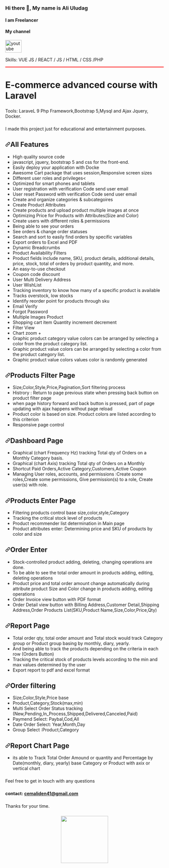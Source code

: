 ### Hi there 👋, My name is Ali Uludag
#### I am Freelancer

#### My channel
<div align="left">
  
  <a href="https://www.youtube.com/watch?v=k6X3GkgJBxk" target="_blank">
    <img src="https://raw.githubusercontent.com/maurodesouza/profile-readme-generator/master/src/assets/icons/social/youtube/default.svg" width="52" height="40" alt="youtube logo"  />
  </a>

</div>

Skills: VUE JS / REACT / JS / HTML / CSS /PHP

<p align="left" style="border: 1px solid #f00;" >
<h1>E-commerce advanced course with Laravel
</h1>
</p>





###
Tools: LaraveL 9 Php Framework,Bootstrap 5,Mysql and Ajax Jquery, Docker.
###

I made this project just for educational and entertainment purposes.



<h2 dir="auto"><a id="user-content-table-of-contents" class="anchor" aria-hidden="true" href="#table-of-contents"><svg class="octicon octicon-link" viewBox="0 0 16 16" version="1.1" width="16" height="16" aria-hidden="true"><path d="m7.775 3.275 1.25-1.25a3.5 3.5 0 1 1 4.95 4.95l-2.5 2.5a3.5 3.5 0 0 1-4.95 0 .751.751 0 0 1 .018-1.042.751.751 0 0 1 1.042-.018 1.998 1.998 0 0 0 2.83 0l2.5-2.5a2.002 2.002 0 0 0-2.83-2.83l-1.25 1.25a.751.751 0 0 1-1.042-.018.751.751 0 0 1-.018-1.042Zm-4.69 9.64a1.998 1.998 0 0 0 2.83 0l1.25-1.25a.751.751 0 0 1 1.042.018.751.751 0 0 1 .018 1.042l-1.25 1.25a3.5 3.5 0 1 1-4.95-4.95l2.5-2.5a3.5 3.5 0 0 1 4.95 0 .751.751 0 0 1-.018 1.042.751.751 0 0 1-1.042.018 1.998 1.998 0 0 0-2.83 0l-2.5 2.5a1.998 1.998 0 0 0 0 2.83Z"></path></svg></a>All Features</h2>

<ul dir="auto">
<li>High quality source code</li>
<li>javascript, jquery, bootstrap 5 and css for the front-end.</li>
<li>Easily deploy your application with Docke </li>
<li>Awesome Cart package that uses session,Responsive screen sizes</li>
<li>Different user roles and privileges<</li>
<li>Optimized for smart phones and tablets</li>
<li>User registration with verification Code send user email </li>
<li>User reset Password with verification Code send user email </li>
<li>Create and organize categories & subcategoires</li>
<li>Create Product Attributes </li>
<li>Create products and upload product multiple images at once </li>
<li>Optimizing Price for Products with Attributes(Size and Color) </li>
<li>Create users with different roles & permissions </li>
<li>Being able to see your orders </li>
<li>See orders & change order statuses </li>
<li>Search and sort to easily find orders by specific variables</li>
<li>Export orders to Excel and PDF </li>
<li>Dynamic Breadcrumbs </li>
<li>Product Availability Filters</li>
<li>Product fields include name, SKU, product details, additional details, price, stock, total of orders by product quantity, and more.</li>
<li>An easy-to-use checkout </li>
<li>Coupon code discount </li>
<li>User Multi Delivery Address </li>
<li>User WishList </li>
<li>Tracking inventory to know how many of a specific product is available </li>
<li>Tracks overstock, low stocks </li>
<li>Identify reorder point for products through sku </li>
<li>Email Verify </li>
<li>Forgot Password </li>
<li>Multiple Images Product </li>
<li>Shopping cart item Quantity increment decrement </li>
<li>Filter View </li>
<li>Chart zoom + </li>
<li>Graphic product category value colors can be arranged by selecting a color from the product category list. </li>
<li>Graphic product value colors can be arranged by selecting a color from the product category list. </li>
<li>Graphic product value colors values color is randomly generated </li>
</ul>



<h2 dir="auto"><a id="user-content-table-of-contents" class="anchor" aria-hidden="true" href="#table-of-contents"><svg class="octicon octicon-link" viewBox="0 0 16 16" version="1.1" width="16" height="16" aria-hidden="true"><path d="m7.775 3.275 1.25-1.25a3.5 3.5 0 1 1 4.95 4.95l-2.5 2.5a3.5 3.5 0 0 1-4.95 0 .751.751 0 0 1 .018-1.042.751.751 0 0 1 1.042-.018 1.998 1.998 0 0 0 2.83 0l2.5-2.5a2.002 2.002 0 0 0-2.83-2.83l-1.25 1.25a.751.751 0 0 1-1.042-.018.751.751 0 0 1-.018-1.042Zm-4.69 9.64a1.998 1.998 0 0 0 2.83 0l1.25-1.25a.751.751 0 0 1 1.042.018.751.751 0 0 1 .018 1.042l-1.25 1.25a3.5 3.5 0 1 1-4.95-4.95l2.5-2.5a3.5 3.5 0 0 1 4.95 0 .751.751 0 0 1-.018 1.042.751.751 0 0 1-1.042.018 1.998 1.998 0 0 0-2.83 0l-2.5 2.5a1.998 1.998 0 0 0 0 2.83Z"></path></svg></a>Products Filter Page</h2>
<ul dir="auto">
<li>Size,Color,Style,Price,Pagination,Sort filtering process</li>
<li>Histrory : Return to page previous state when pressing back button on product filter page</li>
<li>when page history forward and back button is pressed, part of page updating with ajax happens without  page reload  </li>
<li>Product color is based on size. Product colors are listed according to this criterion</li>
<li>Responsive page control</li>
</ul>



<h2 dir="auto"><a id="user-content-table-of-contents" class="anchor" aria-hidden="true" href="#table-of-contents"><svg class="octicon octicon-link" viewBox="0 0 16 16" version="1.1" width="16" height="16" aria-hidden="true"><path d="m7.775 3.275 1.25-1.25a3.5 3.5 0 1 1 4.95 4.95l-2.5 2.5a3.5 3.5 0 0 1-4.95 0 .751.751 0 0 1 .018-1.042.751.751 0 0 1 1.042-.018 1.998 1.998 0 0 0 2.83 0l2.5-2.5a2.002 2.002 0 0 0-2.83-2.83l-1.25 1.25a.751.751 0 0 1-1.042-.018.751.751 0 0 1-.018-1.042Zm-4.69 9.64a1.998 1.998 0 0 0 2.83 0l1.25-1.25a.751.751 0 0 1 1.042.018.751.751 0 0 1 .018 1.042l-1.25 1.25a3.5 3.5 0 1 1-4.95-4.95l2.5-2.5a3.5 3.5 0 0 1 4.95 0 .751.751 0 0 1-.018 1.042.751.751 0 0 1-1.042.018 1.998 1.998 0 0 0-2.83 0l-2.5 2.5a1.998 1.998 0 0 0 0 2.83Z"></path></svg></a>Dashboard Page</h2>
<ul dir="auto">
<li>Graphical (chart  Frequency Hz) tracking Total qty of Orders on a Monthly Category basis.</li>
<li>Graphical (chart  Axis) tracking Total qty of Orders on a Monthly</li>
<li>Shortcut Paid Orders,Active Category,Customers,Active Coupon</li>
<li>Managing User roles, accounts, and permissions :Create some roles,Create some permissions, Give permission(s) to a role, Create user(s) with role.</li>
</ul>


<h2 dir="auto"><a id="user-content-table-of-contents" class="anchor" aria-hidden="true" href="#table-of-contents"><svg class="octicon octicon-link" viewBox="0 0 16 16" version="1.1" width="16" height="16" aria-hidden="true"><path d="m7.775 3.275 1.25-1.25a3.5 3.5 0 1 1 4.95 4.95l-2.5 2.5a3.5 3.5 0 0 1-4.95 0 .751.751 0 0 1 .018-1.042.751.751 0 0 1 1.042-.018 1.998 1.998 0 0 0 2.83 0l2.5-2.5a2.002 2.002 0 0 0-2.83-2.83l-1.25 1.25a.751.751 0 0 1-1.042-.018.751.751 0 0 1-.018-1.042Zm-4.69 9.64a1.998 1.998 0 0 0 2.83 0l1.25-1.25a.751.751 0 0 1 1.042.018.751.751 0 0 1 .018 1.042l-1.25 1.25a3.5 3.5 0 1 1-4.95-4.95l2.5-2.5a3.5 3.5 0 0 1 4.95 0 .751.751 0 0 1-.018 1.042.751.751 0 0 1-1.042.018 1.998 1.998 0 0 0-2.83 0l-2.5 2.5a1.998 1.998 0 0 0 0 2.83Z"></path></svg></a>Products Enter Page</h2>
<ul dir="auto">
<li>Filtering products control base size,color,style,Category</li>
<li>Tracking the critical stock level of products</li>
<li>Product recommender list determination in Main page</li>
<li>Product attributes enter: Determining price and SKU of products  by color and size</li>
</ul>



<h2 dir="auto"><a id="user-content-table-of-contents" class="anchor" aria-hidden="true" href="#table-of-contents"><svg class="octicon octicon-link" viewBox="0 0 16 16" version="1.1" width="16" height="16" aria-hidden="true"><path d="m7.775 3.275 1.25-1.25a3.5 3.5 0 1 1 4.95 4.95l-2.5 2.5a3.5 3.5 0 0 1-4.95 0 .751.751 0 0 1 .018-1.042.751.751 0 0 1 1.042-.018 1.998 1.998 0 0 0 2.83 0l2.5-2.5a2.002 2.002 0 0 0-2.83-2.83l-1.25 1.25a.751.751 0 0 1-1.042-.018.751.751 0 0 1-.018-1.042Zm-4.69 9.64a1.998 1.998 0 0 0 2.83 0l1.25-1.25a.751.751 0 0 1 1.042.018.751.751 0 0 1 .018 1.042l-1.25 1.25a3.5 3.5 0 1 1-4.95-4.95l2.5-2.5a3.5 3.5 0 0 1 4.95 0 .751.751 0 0 1-.018 1.042.751.751 0 0 1-1.042.018 1.998 1.998 0 0 0-2.83 0l-2.5 2.5a1.998 1.998 0 0 0 0 2.83Z"></path></svg></a>Order Enter</h2>
<ul dir="auto">
<li>Stock-controlled product adding, deleting, changing operations are done.</li>
<li>To be able to see the total order amount in products adding, editing, deleting operations</li>
<li>Product price and total order amount change automatically during attribute product Size and Color change in products adding, editing operations</li>
<li>Order Invoice view button with PDF format</li>
<li>Order Detail view button with Billing Address,Customer Detail,Shipping Address,Order Products List(SKU,Product Name,Size,Color,Price,Qty)</li>
</ul>


<h2 dir="auto"><a id="user-content-table-of-contents" class="anchor" aria-hidden="true" href="#table-of-contents"><svg class="octicon octicon-link" viewBox="0 0 16 16" version="1.1" width="16" height="16" aria-hidden="true"><path d="m7.775 3.275 1.25-1.25a3.5 3.5 0 1 1 4.95 4.95l-2.5 2.5a3.5 3.5 0 0 1-4.95 0 .751.751 0 0 1 .018-1.042.751.751 0 0 1 1.042-.018 1.998 1.998 0 0 0 2.83 0l2.5-2.5a2.002 2.002 0 0 0-2.83-2.83l-1.25 1.25a.751.751 0 0 1-1.042-.018.751.751 0 0 1-.018-1.042Zm-4.69 9.64a1.998 1.998 0 0 0 2.83 0l1.25-1.25a.751.751 0 0 1 1.042.018.751.751 0 0 1 .018 1.042l-1.25 1.25a3.5 3.5 0 1 1-4.95-4.95l2.5-2.5a3.5 3.5 0 0 1 4.95 0 .751.751 0 0 1-.018 1.042.751.751 0 0 1-1.042.018 1.998 1.998 0 0 0-2.83 0l-2.5 2.5a1.998 1.998 0 0 0 0 2.83Z"></path></svg></a>Report Page</h2>
<ul dir="auto">
<li>Total order qty, total order amount and Total stock would track Category group or Product group basing by monthly, diary, yearly.</li>
<li>And being able to track the products depending on the criteria in each row (Orders Button)</li>
<li>Tracking the critical stock of products levels according to the min and max values determined by the user</li>
<li>Export report to pdf and excel format</li>
</ul>



<h2 dir="auto"><a id="user-content-table-of-contents" class="anchor" aria-hidden="true" href="#table-of-contents"><svg class="octicon octicon-link" viewBox="0 0 16 16" version="1.1" width="16" height="16" aria-hidden="true"><path d="m7.775 3.275 1.25-1.25a3.5 3.5 0 1 1 4.95 4.95l-2.5 2.5a3.5 3.5 0 0 1-4.95 0 .751.751 0 0 1 .018-1.042.751.751 0 0 1 1.042-.018 1.998 1.998 0 0 0 2.83 0l2.5-2.5a2.002 2.002 0 0 0-2.83-2.83l-1.25 1.25a.751.751 0 0 1-1.042-.018.751.751 0 0 1-.018-1.042Zm-4.69 9.64a1.998 1.998 0 0 0 2.83 0l1.25-1.25a.751.751 0 0 1 1.042.018.751.751 0 0 1 .018 1.042l-1.25 1.25a3.5 3.5 0 1 1-4.95-4.95l2.5-2.5a3.5 3.5 0 0 1 4.95 0 .751.751 0 0 1-.018 1.042.751.751 0 0 1-1.042.018 1.998 1.998 0 0 0-2.83 0l-2.5 2.5a1.998 1.998 0 0 0 0 2.83Z"></path></svg></a>Order filtering</h2>
<ul dir="auto">
<li>Size,Color,Style,Price base</li>
<li>Product,Category,Stock(max,min)</li>
<li>Multi Select Order Status tracking (New,Pending,In_Process,Shipped,Delivered,Canceled,Paid)</li>
<li>Paymend Select: Paybal,Cod,All</li>
<li>Date Order Select: Year,Month,Day</li>
<li>Group Select :Product,Category  </li>
</ul>






<h2 dir="auto"><a id="user-content-table-of-contents" class="anchor" aria-hidden="true" href="#table-of-contents"><svg class="octicon octicon-link" viewBox="0 0 16 16" version="1.1" width="16" height="16" aria-hidden="true"><path d="m7.775 3.275 1.25-1.25a3.5 3.5 0 1 1 4.95 4.95l-2.5 2.5a3.5 3.5 0 0 1-4.95 0 .751.751 0 0 1 .018-1.042.751.751 0 0 1 1.042-.018 1.998 1.998 0 0 0 2.83 0l2.5-2.5a2.002 2.002 0 0 0-2.83-2.83l-1.25 1.25a.751.751 0 0 1-1.042-.018.751.751 0 0 1-.018-1.042Zm-4.69 9.64a1.998 1.998 0 0 0 2.83 0l1.25-1.25a.751.751 0 0 1 1.042.018.751.751 0 0 1 .018 1.042l-1.25 1.25a3.5 3.5 0 1 1-4.95-4.95l2.5-2.5a3.5 3.5 0 0 1 4.95 0 .751.751 0 0 1-.018 1.042.751.751 0 0 1-1.042.018 1.998 1.998 0 0 0-2.83 0l-2.5 2.5a1.998 1.998 0 0 0 0 2.83Z"></path></svg></a>Report Chart Page</h2>
<ul dir="auto">
<li>its able to Track Total Order Amound or quantity and Percentage by Date(monthly, diary, yearly)  base Category or Product with axix or vertical chart</li>
</ul>







###
Feel free to get in touch with any questions
###


#### contact:  cemaliden41@gmail.com
###

###
Thanks for your time.
###


<div align="center">
  <img height="150" src="https://camo.githubusercontent.com/62da68eb62b1e5f175f7d1f0191dd89a653d7908feb22d37d4a0ab07365d6791/68747470733a2f2f6d656469612e67697068792e636f6d2f6d656469612f4d3967624264396e6244724f5475314d71782f67697068792e676966"  />
</div>

###




